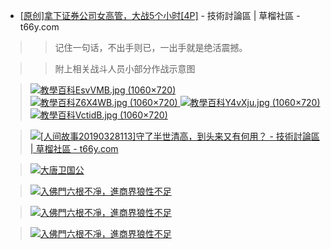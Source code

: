 
- <a href="https://t66y.com/htm_data/7/1903/3459676.html">[原创]拿下证券公司女高管，大战5个小时[4P]</a> - 技術討論區 | 草榴社區 - t66y.com

>> 记住一句话，不出手则已，一出手就是绝活震撼。

>> 附上相关战斗人员小部分作战示意图

> <a href="https://upload.cc/i1/2019/03/10/EsvVMB.jpg"><img src="https://camo.githubusercontent.com/c21fe2bf0acdba20d2d1f7e73a18e75ac4a6fd4d/68747470733a2f2f75706c6f61642e63632f69312f323031392f30332f31302f457376564d422e6a7067" border="0" title="教學百科EsvVMB.jpg (1060×720)"> </a>
> <a href="https://upload.cc/i1/2019/03/10/Z6X4WB.jpg"><img src="https://camo.githubusercontent.com/3c3a0ab6047ad70a55bbc048479714153554af7c/68747470733a2f2f75706c6f61642e63632f69312f323031392f30332f31302f5a36583457422e6a7067" border="0" title="教學百科Z6X4WB.jpg (1060×720)"> </a>
> <a href="https://upload.cc/i1/2019/03/10/Y4vXju.jpg"><img src="https://camo.githubusercontent.com/383c0e10c12bca9419f2f40fd8bd56f8fae62585/68747470733a2f2f75706c6f61642e63632f69312f323031392f30332f31302f593476586a752e6a7067" border="0" title="教學百科Y4vXju.jpg (1060×720)"> </a>
> <a href="https://upload.cc/i1/2019/03/10/VctidB.jpg"><img src="https://camo.githubusercontent.com/db03547fe09e38ac15c91e283232b96ef29cca2f/68747470733a2f2f75706c6f61642e63632f69312f323031392f30332f31302f5663746964422e6a7067" border="0" title="教學百科VctidB.jpg (1060×720)"> </a>


> <a href="https://t66y.com/read.php?tid=3478021&page=2 "><img src="https://camo.githubusercontent.com/f32b034c4aeeb80d7d7ed4f5dd19847940088147/687474703a2f2f696d6730322e637765622d7069782e636f6d2f696d616765732f323031352f31312f31362f353436326539326539326664653135392e6a7067" border="0" title="[人间故事20190328113]守了半世清高，到头来又有何用？ - 技術討論區 | 草榴社區 - t66y.com"> </a>
  

> <a href="https://t66y.com/htm_data/1912/7/3745582.html" title="小草上为什么没人谈论爆料革命 - 技術討論區 | 草榴社區 - t66y.com"><img src="https://www.nsaimg.com/2019/12/09/5dee5c0ef0c3d.gif " border="0" title="大唐卫国公"> </a>


> <a href="https://t66y.com/htm_data/1912/7/3752825.html" title="[射精无罪]25 入佛門六根不凈，進商界狼性不足  [30P] - 技術討論區 | 草榴社區 - t66y.com"><img src="http://www.xoimg.club/u/20191219/22033836.jpg" border="0" title="入佛門六根不凈，進商界狼性不足"> </a>
 
> <a href="https://t66y.com/htm_data/2001/7/3773169.html" title="[年终总结]盖区整理之，美臀与骚逼的组合，看不见臀的逼是不完美的，加技术区技术整理，第二辑 - 技術討論區 | 草榴社區 - t66y.com"><img src="https://www.vxotu.com/u/20200108/11231520.jpg" border="0" title="入佛門六根不凈，進商界狼性不足"> </a>

> <a href="https://t66y.com/htm_data/1912/7/3741614.html" title="[射精无罪]22 我说：要不要我跟朋友们推荐你呀？她懒懒地说：算了吧，每天都是上不完的钟！  [42P]"><img src="https://www.vxotu.com/u/20200108/11263358.jpg" border="0" title="入佛門六根不凈，進商界狼性不足"> </a>
